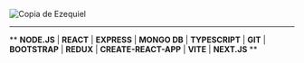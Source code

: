 ![Copia de Ezequiel](https://user-images.githubusercontent.com/44619010/141986544-0309ae4a-320f-4d52-bac3-cf0776f84c99.gif)

---

**
**NODE.JS** |
**REACT** |
**EXPRESS** |
**MONGO DB** |
**TYPESCRIPT** |
**GIT** |
**BOOTSTRAP** |
**REDUX** |
**CREATE-REACT-APP** |
**VITE** |
**NEXT.JS**
**
